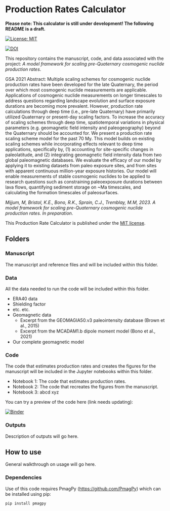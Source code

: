 # Production Rates Calculator
**Please note: This calculator is still under development! The following README is a draft.**

[![License: MIT](https://img.shields.io/badge/License-MIT-yellow.svg)](LICENSE.txt)

[![DOI](https://img.shields.io/badge/DOI-10.1130%2Fabs%2F2021AM--364512-red)](https://gsa.confex.com/gsa/2021AM/webprogram/Paper364512.html)

This repository contains the manuscript, code, and data associated with the project: *A model framework for scaling pre-Quaternary cosmogenic nuclide production rates*.
 
GSA 2021 Abstract: Multiple scaling schemes for cosmogenic nuclide production rates have been developed for the late Quaternary, the period over which most cosmogenic nuclide measurements are applicable. Applications of cosmogenic nuclide measurements on longer timescales to address questions regarding landscape evolution and surface exposure durations are becoming more prevalent. However, production rate calculations through deep time (i.e., pre-late Quaternary) have primarily utilized Quaternary or present-day scaling factors. To increase the accuracy of scaling schemes through deep time, spatiotemporal variations in physical parameters (e.g. geomagnetic field intensity and paleogeography) beyond the Quaternary should be accounted for. We present a production rate scaling scheme model for the past 70 My. This model builds on existing scaling schemes while incorporating effects relevant to deep time applications, specifically by, (1) accounting for site-specific changes in paleolatitude, and (2) integrating geomagnetic field intensity data from two global paleomagnetic databases. We evaluate the efficacy of our model by applying it to existing datasets from paleo exposure sites, and from sites with apparent continuous million-year exposure histories. Our model will enable measurements of stable cosmogenic nuclides to be applied to research questions such as constraining paleoexposure durations between lava flows, quantifying sediment storage on ~Ma timescales, and calculating the formation timescales of paleosurfaces.

*Mijjum, M, Bristol, K.E., Bono, R.K., Sprain, C.J., Tremblay, M.M, 2023. A model framework for scaling pre-Quaternary cosmogenic nuclide production rates. In preparation.*

This Production Rate Calculator is published under the [MIT license](LICENSE.txt).


## Folders 
### Manuscript

The manuscript and reference files and will be included within this folder.


### Data

All the data needed to run the code will be included within this folder. 
* ERA40 data
* Shielding factor
* etc. etc.
* Geomagnetic data
    * Excerpt from the GEOMAGIA50.v3 paleointensity database (Brown et al., 2015)
    * Excerpt from the MCADAM1.b dipole moment model (Bono et al., 2021)
* Our complete geomagnetic model

### Code

The code that estimates production rates and creates the figures for the manuscript will be included in the Jupyter notebooks within this folder.

* Notebook 1: The code that estimates production rates.
* Notebook 2: The code that recreates the figures from the manuscript. 
* Notebook 3: abcd xyz

You can try a preview of the code here (link needs updating):

[![Binder](https://mybinder.org/badge.svg)](https://mybinder.org/v2/gh/mmijjum/Production_Rates_Calculator/tree/main?filepath=demo.ipynb)

### Outputs

Description of outputs will go here. 

## How to use

General walkthrough on usage will go here.

### Dependencies

Use of this code requires PmagPy (https://github.com/PmagPy) which can be installed using pip: 

```pip install pmagpy```

